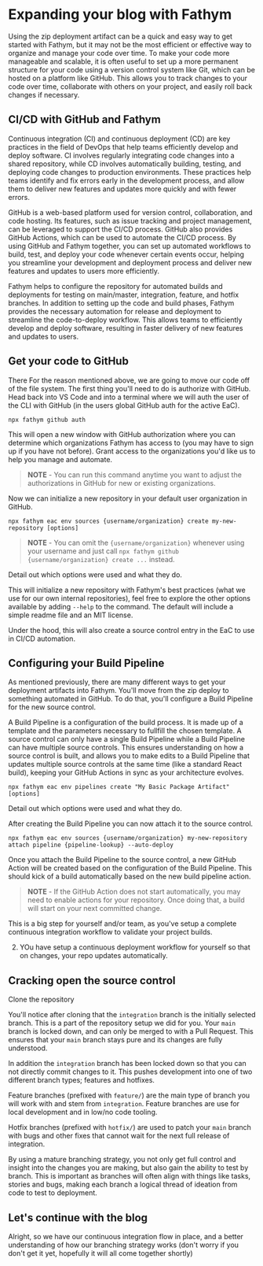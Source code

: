# Expanding your blog with Fathym

Using the zip deployment artifact can be a quick and easy way to get started with Fathym, but it may not be the most efficient or effective way to organize and manage your code over time. To make your code more manageable and scalable, it is often useful to set up a more permanent structure for your code using a version control system like Git, which can be hosted on a platform like GitHub. This allows you to track changes to your code over time, collaborate with others on your project, and easily roll back changes if necessary.

## CI/CD with GitHub and Fathym

Continuous integration (CI) and continuous deployment (CD) are key practices in the field of DevOps that help teams efficiently develop and deploy software. CI involves regularly integrating code changes into a shared repository, while CD involves automatically building, testing, and deploying code changes to production environments. These practices help teams identify and fix errors early in the development process, and allow them to deliver new features and updates more quickly and with fewer errors.

GitHub is a web-based platform used for version control, collaboration, and code hosting. Its features, such as issue tracking and project management, can be leveraged to support the CI/CD process. GitHub also provides GitHub Actions, which can be used to automate the CI/CD process. By using GitHub and Fathym together, you can set up automated workflows to build, test, and deploy your code whenever certain events occur, helping you streamline your development and deployment process and deliver new features and updates to users more efficiently.

Fathym helps to configure the repository for automated builds and deployments for testing on main/master, integration, feature, and hotfix branches. In addition to setting up the code and build phases, Fathym provides the necessary automation for release and deployment to streamline the code-to-deploy workflow. This allows teams to efficiently develop and deploy software, resulting in faster delivery of new features and updates to users.

## Get your code to GitHub

There For the reason mentioned above, we are going to move our code off of the file system. The first thing you'll need to do is authorize with GitHub. Head back into VS Code and into a terminal where we will auth the user of the CLI with GitHub (in the users global GitHub auth for the active EaC).

```cli
npx fathym github auth
```

This will open a new window with GitHub authorization where you can determine which organizations Fathym has access to (you may have to sign up if you have not before). Grant access to the organizations you'd like us to help you manage and automate.

> **NOTE** - You can run this command anytime you want to adjust the authorizations in GitHub for new or existing organizations.

Now we can initialize a new repository in your default user organization in GitHub.

```cli
npx fathym eac env sources {username/organization} create my-new-repository [options]
```

> **NOTE** - You can omit the `{username/organization}` whenever using your username and just call `npx fathym github {username/organization} create ...` instead.

Detail out which options were used and what they do.

This will initialize a new repository with Fathym's best practices (what we use for our own internal repositories), feel free to explore the other options available by adding `--help` to the command. The default will include a simple readme file and an MIT license.

Under the hood, this will also create a source control entry in the EaC to use in CI/CD automation.

## Configuring your Build Pipeline

As mentioned previously, there are many different ways to get your deployment artifacts into Fathym. You'll move from the zip deploy to something automated in GitHub. To do that, you'll configure a Build Pipeline for the new source control.

A Build Pipeline is a configuration of the build process. It is made up of a template and the parameters necessary to fullfill the chosen template. A source control can only have a single Build Pipeline while a Build Pipeline can have multiple source controls. This ensures understanding on how a source control is built, and allows you to make edits to a Build Pipeline that updates multiple source controls at the same time (like a standard React build), keeping your GitHub Actions in sync as your architecture evolves.

```cli
npx fathym eac env pipelines create "My Basic Package Artifact" [options]
```

Detail out which options were used and what they do.

After creating the Build Pipeline you can now attach it to the source control.

```cli
npx fathym eac env sources {username/organization} my-new-repository attach pipeline {pipeline-lookup} --auto-deploy
```

Once you attach the Build Pipeline to the source control, a new GitHub Action will be created based on the configuration of the Build Pipeline. This should kick of a build automatically based on the new build pipeline action.

> **NOTE** - If the GitHub Action does not start automatically, you may need to enable actions for your repository. Once doing that, a build will start on your next committed change.

This is a big step for yourself and/or team, as you've setup a complete continuous integration workflow to validate your project builds.

2. YOu have setup a continuous deployment workflow for yourself so that on changes, your repo updates automatically.

## Cracking open the source control

Clone the repository

You'll notice after cloning that the `integration` branch is the initially selected branch. This is a part of the repository setup we did for you. Your `main` branch is locked down, and can only be merged to with a Pull Request. This ensures that your `main` branch stays pure and its changes are fully understood.

In addition the `integration` branch has been locked down so that you can not directly commit changes to it. This pushes development into one of two different branch types; features and hotfixes.

Feature branches (prefixed with `feature/`) are the main type of branch you will work with and stem from `integration`. Feature branches are use for local development and in low/no code tooling.

Hotfix branches (prefixed with `hotfix/`) are used to patch your `main` branch with bugs and other fixes that cannot wait for the next full release of integration.

By using a mature branching strategy, you not only get full control and insight into the changes you are making, but also gain the ability to test by branch. This is important as branches will often align with things like tasks, stories and bugs, making each branch a logical thread of ideation from code to test to deployment.

## Let's continue with the blog

Alright, so we have our continuous integration flow in place, and a better understanding of how our branching strategy works (don't worry if you don't get it yet, hopefully it will all come together shortly)
